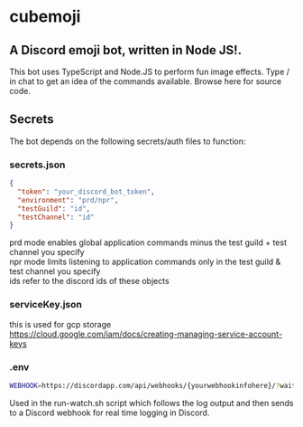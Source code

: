 # cubemoji
A Discord emoji bot, written in Node JS!.
---
This bot uses TypeScript and Node.JS to perform fun image effects. Type / in chat to get an idea of the commands available. Browse here for source code.

Secrets
-------
The bot depends on the following secrets/auth files to function:

### secrets.json
```json
{
  "token": "your_discord_bot_token",
  "environment": "prd/npr",
  "testGuild": "id",
  "testChannel": "id"
}
```
prd mode enables global application commands minus the test guild + test channel you specify  
npr mode limits listening to application commands only in the test guild & test channel you specify  
ids refer to the discord ids of these objects

### serviceKey.json  
this is used for gcp storage  
https://cloud.google.com/iam/docs/creating-managing-service-account-keys


### .env
```sh
WEBHOOK=https://discordapp.com/api/webhooks/{yourwebhookinfohere}/?wait=true
```
Used in the run-watch.sh script which follows the log output and then sends to a Discord webhook for real time logging in Discord.